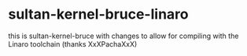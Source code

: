 sultan-kernel-bruce-linaro
==========================

this is sultan-kernel-bruce with changes to allow for compiling with the Linaro toolchain (thanks XxXPachaXxX)